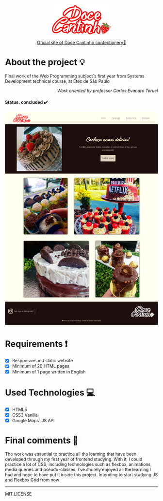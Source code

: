 <div align="center">
    <a href="http://fundtestbucket.s3-website.us-east-2.amazonaws.com/#" target="_blank">
        <img src="assets/logo-tpt-resized.png">
    </a>    
</div>
    
<p align="center">
    <a href="http://fundtestbucket.s3-website.us-east-2.amazonaws.com/#" target="_blank">Oficial site of Doce Cantinho confectionery🍓</a>
</p>


# About the project 💡


Final work of the Web Programming subject´s first year from Systems Development technical course, at Etec de São Paulo

<p align="right"><em>Work oriented by professor Carlos Evandro Teruel</em></p>

#### <strong>Status: </strong>concluded ✔️

![DoceCantinho](assets/prints/inicio.png)

# Requirements ❗

- [X] Responsive and static website
- [X] Minimum of 20 HTML pages
- [X] Minimum of 1 page written in English

# Used Technologies 💻

- [X] HTML5
- [X] CSS3 Vanilla
- [X] Google Maps´ JS API

# Final comments 🎂

The work was essential to practice all the learning that have been developed through my first year of frontend studying. With it, I could practice a lot of CSS, including technologies such as flexbox, animations, media queries and pseudo-classes.
I´ve shurely enjoyed all the learning I had and hope to have put it inside this project. 
Intending to start studying JS and Flexbox Grid from now

***
[MIT LICENSE](https://github.com/HenriquePinheiro12/DoceCantinhoOficial/blob/main/LICENSE)
